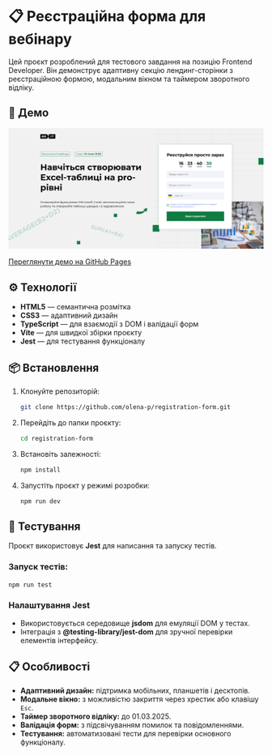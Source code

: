 # 📋 Реєстраційна форма для вебінару

Цей проєкт розроблений для тестового завдання на позицію Frontend Developer. Він демонструє адаптивну секцію лендинг-сторінки з реєстраційною формою, модальним вікном та таймером зворотного відліку.

## 🚀 Демо

![Скріншот сторінки](/public/screenshot.png)

[Переглянути демо на GitHub Pages](https://olena-p.github.io/registration-form)

## ⚙️ Технології

- **HTML5** — семантична розмітка
- **CSS3** — адаптивний дизайн
- **TypeScript** — для взаємодії з DOM і валідації форм
- **Vite** — для швидкої збірки проєкту
- **Jest** — для тестування функціоналу

## 📦 Встановлення

1. Клонуйте репозиторій:
   ```bash
   git clone https://github.com/olena-p/registration-form.git
   ```
2. Перейдіть до папки проєкту:
   ```bash
   cd registration-form
   ```
3. Встановіть залежності:
   ```bash
   npm install
   ```
4. Запустіть проєкт у режимі розробки:
   ```bash
   npm run dev
   ```

## 🧪 Тестування

Проєкт використовує **Jest** для написання та запуску тестів.

### Запуск тестів:

```bash
npm run test
```

### Налаштування Jest

- Використовується середовище **jsdom** для емуляції DOM у тестах.
- Інтеграція з **@testing-library/jest-dom** для зручної перевірки елементів інтерфейсу.

## 📋 Особливості

- **Адаптивний дизайн:** підтримка мобільних, планшетів і десктопів.
- **Модальне вікно:** з можливістю закриття через хрестик або клавішу `Esc`.
- **Таймер зворотного відліку:** до 01.03.2025.
- **Валідація форм:** з підсвічуванням помилок та повідомленнями.
- **Тестування:** автоматизовані тести для перевірки основного функціоналу.
